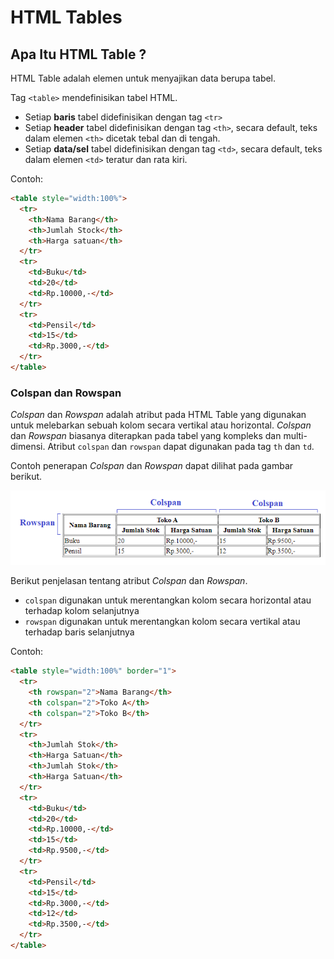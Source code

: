 # HTML Tables

## Apa Itu HTML Table ?

HTML Table adalah elemen untuk menyajikan data berupa tabel.

Tag `<table>` mendefinisikan tabel HTML.

- Setiap **baris** tabel didefinisikan dengan tag `<tr>`
- Setiap **header** tabel didefinisikan dengan tag `<th>`, secara default, teks dalam elemen `<th>` dicetak tebal dan di tengah.
- Setiap **data/sel** tabel didefinisikan dengan tag `<td>`, secara default, teks dalam elemen `<td>` teratur dan rata kiri.

Contoh:

```html
<table style="width:100%">
  <tr>
    <th>Nama Barang</th>
    <th>Jumlah Stock</th>
    <th>Harga satuan</th>
  </tr>
  <tr>
    <td>Buku</td>
    <td>20</td>
    <td>Rp.10000,-</td>
  </tr>
  <tr>
    <td>Pensil</td>
    <td>15</td>
    <td>Rp.3000,-</td>
  </tr>
</table>
```

### Colspan dan Rowspan

*Colspan* dan *Rowspan* adalah atribut pada HTML Table yang digunakan untuk melebarkan sebuah kolom secara vertikal atau horizontal. *Colspan* dan *Rowspan* biasanya diterapkan pada tabel yang kompleks dan multi-dimensi. Atribut `colspan` dan `rowspan` dapat digunakan pada tag `th` dan `td`. 

Contoh penerapan *Colspan* dan *Rowspan* dapat dilihat pada gambar berikut.

![HTML Table Colspan dan Rowspan](img/table-colspan-rowspan.png)

Berikut penjelasan tentang atribut *Colspan* dan *Rowspan*.

- `colspan` digunakan untuk merentangkan kolom secara horizontal atau terhadap kolom selanjutnya
- `rowspan` digunakan untuk merentangkan kolom secara vertikal atau terhadap baris selanjutnya

Contoh:

```html
<table style="width:100%" border="1">
  <tr>
    <th rowspan="2">Nama Barang</th>
    <th colspan="2">Toko A</th>
    <th colspan="2">Toko B</th>
  </tr>
  <tr>
    <th>Jumlah Stok</th>
    <th>Harga Satuan</th>
    <th>Jumlah Stok</th>
    <th>Harga Satuan</th>
  </tr>
  <tr>
    <td>Buku</td>
    <td>20</td>
    <td>Rp.10000,-</td>
    <td>15</td>
    <td>Rp.9500,-</td>
  </tr>
  <tr>
    <td>Pensil</td>
    <td>15</td>
    <td>Rp.3000,-</td>
    <td>12</td>
    <td>Rp.3500,-</td>
  </tr>
</table>
```
